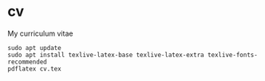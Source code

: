 # cv
My curriculum vitae

```
sudo apt update
sudo apt install texlive-latex-base texlive-latex-extra texlive-fonts-recommended
pdflatex cv.tex
```